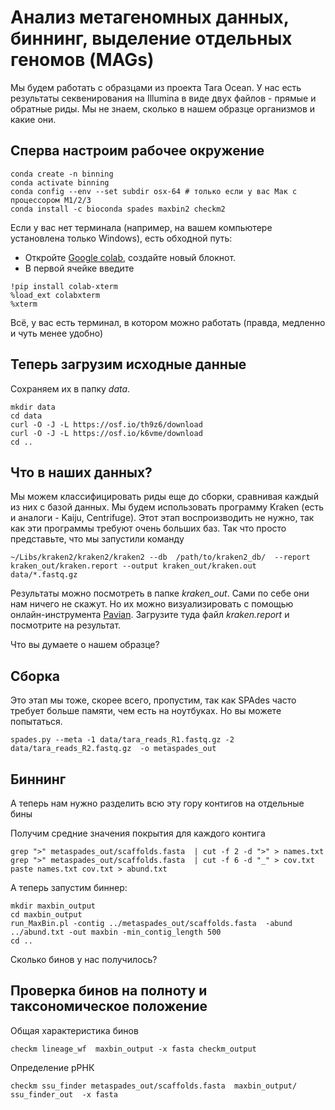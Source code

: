 # Анализ метагеномных данных, биннинг, выделение отдельных геномов (MAGs)

Мы будем работать с образцами из проекта Tara Ocean. У нас есть результаты секвенирования на Illumina в виде двух файлов - прямые и обратные риды. 
Мы не знаем, сколько в нашем образце организмов и какие они.

## Сперва настроим рабочее окружение

```
conda create -n binning
conda activate binning
conda config --env --set subdir osx-64 # только если у вас Мак с процессором M1/2/3
conda install -c bioconda spades maxbin2 checkm2
```
Если у вас нет терминала (например, на вашем компьютере установлена только Windows), есть обходной путь:
- Откройте [Google colab](https://colab.research.google.com/), создайте новый блокнот.
- В первой ячейке введите
```
!pip install colab-xterm
%load_ext colabxterm
%xterm
```
Всё, у вас есть терминал, в котором можно работать (правда, медленно и чуть менее удобно)

## Теперь загрузим исходные данные
Сохраняем их в папку *data*. 
```
mkdir data
cd data
curl -O -J -L https://osf.io/th9z6/download
curl -O -J -L https://osf.io/k6vme/download
cd ..
```
## Что в наших данных?
Мы можем классифицировать риды еще до сборки, сравнивая каждый из них с базой данных.
Мы будем использовать программу Kraken (есть и аналоги - Kaiju, Centrifuge).
Этот этап воспроизводить не нужно, так как эти программы требуют очень больших баз.
Так что просто представьте, что мы запустили команду 
```
~/Libs/kraken2/kraken2/kraken2 --db  /path/to/kraken2_db/  --report kraken_out/kraken.report --output kraken_out/kraken.out data/*.fastq.gz 
```

Результаты можно посмотреть в папке *kraken_out*. Сами по себе они нам ничего не скажут. 
Но их можно визуализировать с помощью онлайн-инструмента [Pavian](https://fbreitwieser.shinyapps.io/pavian/). Загрузите туда файл *kraken.report* и посмотрите на результат.

Что вы думаете о нашем образце?

## Сборка
Это этап мы тоже, скорее всего, пропустим, так как SPAdes часто требует больше памяти, чем есть на ноутбуках. Но вы можете попытаться.
```
spades.py --meta -1 data/tara_reads_R1.fastq.gz -2 data/tara_reads_R2.fastq.gz  -o metaspades_out
```

## Биннинг

А теперь нам нужно разделить всю эту гору контигов на отдельные бины

Получим средние значения покрытия для каждого контига
```
grep ">" metaspades_out/scaffolds.fasta  | cut -f 2 -d ">" > names.txt
grep ">" metaspades_out/scaffolds.fasta  | cut -f 6 -d "_" > cov.txt
paste names.txt cov.txt > abund.txt
```

А теперь запустим биннер:

```
mkdir maxbin_output
cd maxbin_output
run_MaxBin.pl -contig ../metaspades_out/scaffolds.fasta  -abund ../abund.txt -out maxbin -min_contig_length 500 
cd ..
```
Сколько бинов у нас получилось?

## Проверка бинов на полноту и таксономическое положение

Общая характеристика бинов
```
checkm lineage_wf  maxbin_output -x fasta checkm_output
```

Определение рРНК

```
checkm ssu_finder metaspades_out/scaffolds.fasta  maxbin_output/ ssu_finder_out  -x fasta 
```




